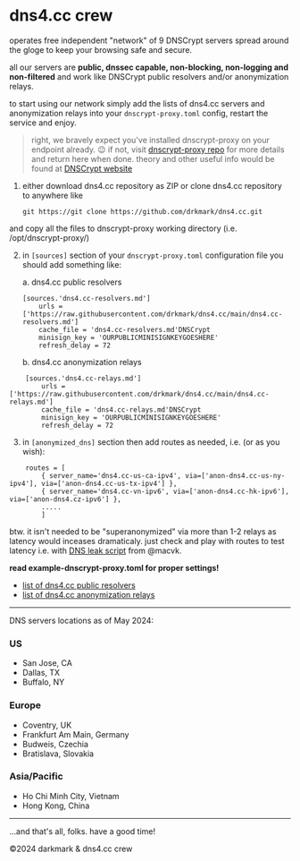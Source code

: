 # dns4.cc crew
operates free independent "network" of 9 DNSCrypt servers spread around the gloge to keep your browsing safe and secure. 

all our servers are **public, dnssec capable, non-blocking, non-logging and non-filtered** and work like DNSCrypt public resolvers and/or anonymization relays. 


to start using our network simply add the lists of dns4.cc servers and anonymization relays into your `dnscrypt-proxy.toml` config, restart the service and enjoy. 

> right, we bravely expect you've installed dnscrypt-proxy on your endpoint already. :wink:
> if not, visit [dnscrypt-proxy repo](https://github.com/DNSCrypt/dnscrypt-proxy) for more details and return here when done. theory and other useful info would be found at [DNSCrypt website](https://dnscrypt.info/)


1. either download dns4.cc repository as ZIP or clone dns4.cc repository to anywhere like 
    ```
    git https://git clone https://github.com/drkmark/dns4.cc.git
    ```
and copy all the files to dnscrypt-proxy working directory (i.e. /opt/dnscrypt-proxy/)
    

2. in `[sources]` section of your `dnscrypt-proxy.toml` configuration file you should add something like:

    a. dns4.cc public resolvers

    ```
    [sources.'dns4.cc-resolvers.md']
        urls = ['https://raw.githubusercontent.com/drkmark/dns4.cc/main/dns4.cc-resolvers.md']
        cache_file = 'dns4.cc-resolvers.md'DNSCrypt
        minisign_key = 'OURPUBLICMINISIGNKEYGOESHERE'
        refresh_delay = 72
    ```

    b. dns4.cc anonymization relays

```
    [sources.'dns4.cc-relays.md']
        urls = ['https://raw.githubusercontent.com/drkmark/dns4.cc/main/dns4.cc-relays.md']
        cache_file = 'dns4.cc-relays.md'DNSCrypt
        minisign_key = 'OURPUBLICMINISIGNKEYGOESHERE'
        refresh_delay = 72
```

3. in `[anonymized_dns]` section then add routes as needed, i.e. (or as you wish):

```    
    routes = [
        { server_name='dns4.cc-us-ca-ipv4', via=['anon-dns4.cc-us-ny-ipv4'], via=['anon-dns4.cc-us-tx-ipv4'] },
        { server_name='dns4.cc-vn-ipv6', via=['anon-dns4.cc-hk-ipv6'], via=['anon-dns4.cz-ipv6'] },
        .....
        ]
```
btw. it isn't needed to be "superanonymized" via more than 1-2 relays as latency would inceases dramaticaly.
just check and play with routes to test latency i.e. with [DNS leak script](https://github.com/macvk/dnsleaktest/blob/master/dnsleaktest.sh) from @macvk.


**read example-dnscrypt-proxy.toml for proper settings!**


- [list of dns4.cc public resolvers](https://raw.githubusercontent.com/drkmark/dns4.cc/main/dns4.cc-resolvers.md)
- [list of dns4.cc anonymization relays](https://raw.githubusercontent.com/drkmark/dns4.cc/main/dns4.cc-relays.md)

********************

DNS servers locations as of May 2024:

### US
 - San Jose, CA
 - Dallas, TX
 - Buffalo, NY

### Europe
 - Coventry, UK
 - Frankfurt Am Main, Germany
 - Budweis, Czechia
 - Bratislava, Slovakia

### Asia/Pacific
 - Ho Chi Minh City, Vietnam
 - Hong Kong, China


********************

...and that's all, folks. have a good time!

©2024 darkmark & dns4.cc crew

